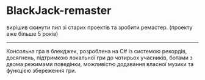 # BlackJack-remaster
вирішив скинути пил зі старих проектів та зробити ремастер. (проекту вже більше 5 років)

_____________________________________________________________________________________________
Консольна гра в блекджек, розроблена на C# із системою рекордів, досягнень, підтримкою локальної гри до чотирьох учасників, ботами з двома режимами поведінки, можливістю додавання власної музики та функцією збереження гри.
